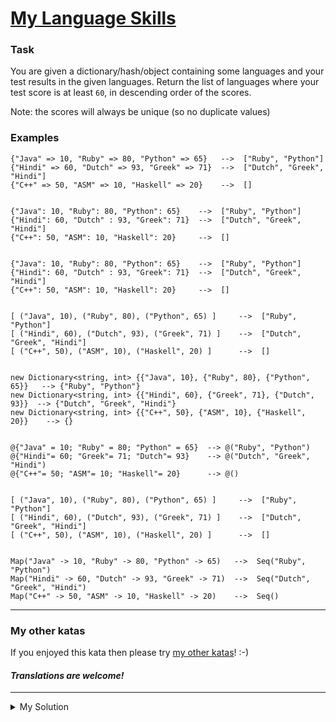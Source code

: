 # [My Language Skills](https://www.codewars.com/kata/5700c9acc1555755be00027e)

### Task

You are given a dictionary/hash/object containing some languages and your test results in the given languages. Return the list of languages where your test score is at least `60`, in descending order of the scores.

Note: the scores will always be unique (so no duplicate values)

### Examples

    {"Java" => 10, "Ruby" => 80, "Python" => 65}   -->  ["Ruby", "Python"]
    {"Hindi" => 60, "Dutch" => 93, "Greek" => 71}  -->  ["Dutch", "Greek", "Hindi"]
    {"C++" => 50, "ASM" => 10, "Haskell" => 20}    -->  []


    {"Java": 10, "Ruby": 80, "Python": 65}    -->  ["Ruby", "Python"]
    {"Hindi": 60, "Dutch" : 93, "Greek": 71}  -->  ["Dutch", "Greek", "Hindi"]
    {"C++": 50, "ASM": 10, "Haskell": 20}     -->  []


    {"Java": 10, "Ruby": 80, "Python": 65}    -->  ["Ruby", "Python"]
    {"Hindi": 60, "Dutch" : 93, "Greek": 71}  -->  ["Dutch", "Greek", "Hindi"]
    {"C++": 50, "ASM": 10, "Haskell": 20}     -->  []


    [ ("Java", 10), ("Ruby", 80), ("Python", 65) ]     -->  ["Ruby", "Python"]
    [ ("Hindi", 60), ("Dutch", 93), ("Greek", 71) ]    -->  ["Dutch", "Greek", "Hindi"]
    [ ("C++", 50), ("ASM", 10), ("Haskell", 20) ]      -->  []


    new Dictionary<string, int> {{"Java", 10}, {"Ruby", 80}, {"Python", 65}}   --> {"Ruby", "Python"}
    new Dictionary<string, int> {{"Hindi", 60}, {"Greek", 71}, {"Dutch", 93}}  --> {"Dutch", "Greek", "Hindi"}
    new Dictionary<string, int> {{"C++", 50}, {"ASM", 10}, {"Haskell", 20}}    --> {}


    @{"Java" = 10; "Ruby" = 80; "Python" = 65}  --> @("Ruby", "Python")
    @{"Hindi"= 60; "Greek"= 71; "Dutch"= 93}    --> @("Dutch", "Greek", "Hindi")
    @{"C++"= 50; "ASM"= 10; "Haskell"= 20}      --> @()


    [ ("Java", 10), ("Ruby", 80), ("Python", 65) ]     -->  ["Ruby", "Python"]
    [ ("Hindi", 60), ("Dutch", 93), ("Greek", 71) ]    -->  ["Dutch", "Greek", "Hindi"]
    [ ("C++", 50), ("ASM", 10), ("Haskell", 20) ]      -->  []


    Map("Java" -> 10, "Ruby" -> 80, "Python" -> 65)   -->  Seq("Ruby", "Python")
    Map("Hindi" -> 60, "Dutch" -> 93, "Greek" -> 71)  -->  Seq("Dutch", "Greek", "Hindi")
    Map("C++" -> 50, "ASM" -> 10, "Haskell" -> 20)    -->  Seq()

---

### My other katas

If you enjoyed this kata then please try [my other katas](https://www.codewars.com/users/anter69/authored)! :-)

#### _Translations are welcome!_

---

<details><summary>My Solution</summary>

```js
function myLanguages(results) {
  return Object.entries(results)
    .filter(([_, v]) => v > 59)
    .sort((a, b) => b[1] - a[1])
    .map(([v, _]) => v)
}
```

</details>
